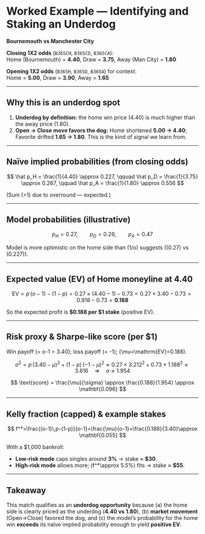 # Worked Example — Identifying and Staking an **Underdog**

**Bournemouth vs Manchester City**

**Closing 1X2 odds** (`B365CH`, `B365CD`, `B365CA`):  
Home (Bournemouth) = **4.40**, Draw = **3.75**, Away (Man City) = **1.80**

**Opening 1X2 odds** (`B365H`, `B365D`, `B365A`) for context:  
Home = **5.00**, Draw = **3.90**, Away = **1.65**

---

## Why this is an underdog spot

1) **Underdog by definition:** the home win price (4.40) is much higher than the away price (1.80).  
2) **Open → Close move favors the dog:** Home shortened **5.00 → 4.40**; Favorite drifted **1.65 → 1.80**. This is the kind of signal we learn from.

---

## Naïve implied probabilities (from closing odds)

$$
\hat p_H = \frac{1}{4.40} \approx 0.227, \qquad
\hat p_D = \frac{1}{3.75} \approx 0.267, \qquad
\hat p_A = \frac{1}{1.80} \approx 0.556
$$

(Sum \(>1\) due to overround — expected.)

---

## Model probabilities (illustrative)

$$
p_H = 0.27, \qquad p_D = 0.26, \qquad p_A = 0.47
$$

Model is more optimistic on the home side than \(1/o\) suggests (\(0.27\) vs \(0.227\)).

---

## Expected value (EV) of **Home** moneyline at 4.40

$$
\mathrm{EV} = p\,(o-1) - (1-p)
= 0.27 \times (4.40 - 1) - 0.73
= 0.27 \times 3.40 - 0.73
= 0.918 - 0.73
= \mathbf{0.188}
$$

So the expected profit is **\$0.188 per \$1 stake** (positive EV).

---

## Risk proxy & Sharpe-like score (per \$1)

Win payoff \(= o-1 = 3.40\); loss payoff \(= -1\); \(\mu=\mathrm{EV}=0.188\).

$$
\sigma^2 = p\,(3.40-\mu)^2 + (1-p)\,(-1-\mu)^2
\approx 0.27\times 3.212^2 + 0.73\times 1.188^2 \approx 3.816
\quad\Rightarrow\quad \sigma \approx 1.954
$$

$$
\text{score} = \frac{\mu}{\sigma} \approx \frac{0.188}{1.954} \approx \mathbf{0.096}
$$

---

## Kelly fraction (capped) & example stakes

$$
f^*=\frac{(o-1)\,p-(1-p)}{o-1}=\frac{\mu}{o-1}=\frac{0.188}{3.40}\approx \mathbf{0.055}
$$

With a \$1,000 bankroll:
- **Low‑risk mode** caps singles around **3%** → stake ≈ **\$30**.  
- **High‑risk mode** allows more; \(f^*\approx 5.5\%\) fits → stake ≈ **\$55**.

---

## Takeaway

This match qualifies as an **underdog opportunity** because (a) the home side is clearly priced as the underdog (**4.40 vs 1.80**), (b) **market movement** (Open→Close) favored the dog, and (c) the model’s probability for the home win **exceeds** its naïve implied probability enough to yield **positive EV**.